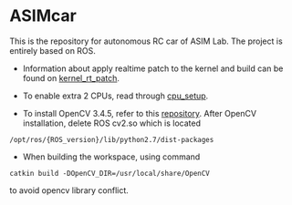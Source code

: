 # ASIMcar
This is the repository for autonomous RC car of ASIM Lab. The project is entirely based on ROS.

* Information about apply realtime patch to the kernel and build can be found on [kernel_rt_patch](https://github.com/xihuiwu/ASIMcar/blob/master/docs/JetsonTX2_setup/kernel_rt_patch.md).

* To enable extra 2 CPUs, read through [cpu_setup](https://github.com/xihuiwu/ASIMcar/blob/master/docs/asimcar_setup/cpu_setup.md).

* To install OpenCV 3.4.5, refer to this [repository](https://github.com/xihuiwu/buildOpenCVTX2).
After OpenCV installation, delete ROS cv2.so which is located
```
/opt/ros/{ROS_version}/lib/python2.7/dist-packages
```
  
* When building the workspace, using command
```
catkin build -DOpenCV_DIR=/usr/local/share/OpenCV
```
  to avoid opencv library conflict.
